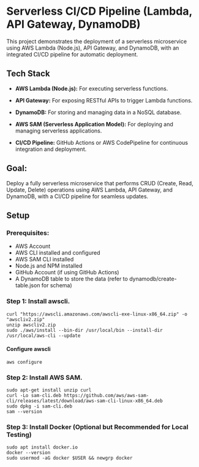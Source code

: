 # Serverless CI/CD Pipeline (Lambda, API Gateway, DynamoDB)


This project demonstrates the deployment of a serverless microservice using AWS Lambda (Node.js), API Gateway, and DynamoDB, with an integrated CI/CD pipeline for automatic deployment.



## Tech Stack

- **AWS Lambda (Node.js):** For executing serverless functions.

- **API Gateway:** For exposing RESTful APIs to trigger Lambda functions.

- **DynamoDB:** For storing and managing data in a NoSQL database.

- **AWS SAM (Serverless Application Model):** For deploying and managing serverless applications.

- **CI/CD Pipeline:** GitHub Actions or AWS CodePipeline for continuous integration and deployment.

## Goal:
Deploy a fully serverless microservice that performs CRUD (Create, Read, Update, Delete) operations using AWS Lambda, API Gateway, and DynamoDB, with a CI/CD pipeline for seamless updates.

## Setup
### Prerequisites:
- AWS Account
- AWS CLI installed and configured
- AWS SAM CLI installed
- Node.js and NPM installed
- GitHub Account (if using GitHub Actions)
- A DynamoDB table to store the data (refer to dynamodb/create-table.json for schema)

### Step 1: Install  awscli.

    curl "https://awscli.amazonaws.com/awscli-exe-linux-x86_64.zip" -o "awscliv2.zip"
    unzip awscliv2.zip
    sudo ./aws/install --bin-dir /usr/local/bin --install-dir /usr/local/aws-cli --update
    
#### Configure awscli   

    aws configure
### Step 2: Install AWS SAM.
    sudo apt-get install unzip curl
    curl -Lo sam-cli.deb https://github.com/aws/aws-sam-cli/releases/latest/download/aws-sam-cli-linux-x86_64.deb
    sudo dpkg -i sam-cli.deb
    sam --version

### Step 3: Install Docker (Optional but Recommended for Local Testing)

    sudo apt install docker.io
    docker --version
    sudo usermod -aG docker $USER && newgrp docker
